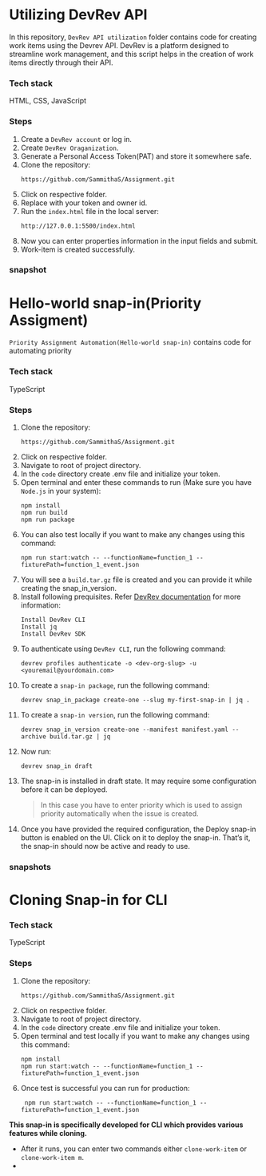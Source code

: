 # Utilizing DevRev API
In this repository, `DevRev API utilization` folder contains code for creating work items using the Devrev API. DevRev is a platform designed to streamline work management, and this script helps in the creation of work items directly through their API.

### Tech stack
   HTML, CSS, JavaScript
   
### Steps
1. Create a `DevRev account` or log in.
2. Create `DevRev Oraganization`.
3. Generate a Personal Access Token(PAT) and store it somewhere safe.
4. Clone the repository:
   ```
   https://github.com/SammithaS/Assignment.git
   ```
5. Click on respective folder.
6. Replace with your token and owner id.
7. Run the `index.html` file in the local server:
   ```
   http://127.0.0.1:5500/index.html
   ```
8. Now you can enter properties information in the input fields and submit.
9. Work-item is created successfully.

### snapshot

# Hello-world snap-in(Priority Assigment)
`Priority Assignment Automation(Hello-world snap-in)` contains code for automating priority 
### Tech stack
   TypeScript
   
### Steps
1. Clone the repository:
   ```
   https://github.com/SammithaS/Assignment.git
   ```
2. Click on respective folder.
3. Navigate to root of project directory.
4. In the `code` directory create .env file and initialize your token.
5. Open terminal and enter these commands to run (Make sure you have `Node.js` in your system):
   ```
   npm install
   npm run build
   npm run package
   ```
6. You can also test locally if you want to make any changes using this command:
   ```
   npm run start:watch -- --functionName=function_1 --fixturePath=function_1_event.json
   ```
7. You will see a `build.tar.gz` file is created and you can provide it while creating the snap_in_version.
8. Install following prequisites. Refer [DevRev documentation](https://developer.devrev.ai/about/for-developers) for more information:
   ```
   Install DevRev CLI
   Install jq
   Install DevRev SDK
   ```
9. To authenticate using `DevRev CLI`, run the following command:
    ```
    devrev profiles authenticate -o <dev-org-slug> -u <youremail@yourdomain.com>
    ```
10. To create a `snap-in package`, run the following command:
    ```
    devrev snap_in_package create-one --slug my-first-snap-in | jq .
    ```
11. To create a `snap-in version`, run the following command:
    ```
    devrev snap_in_version create-one --manifest manifest.yaml --archive build.tar.gz | jq
    ```
12. Now run:
    ```
    devrev snap_in draft
    ```
13. The snap-in is installed in draft state. It may require some configuration before it can be deployed.
    >In this case you have to enter priority which is used to assign priority automatically when the issue is created.
14. Once you have provided the required configuration, the Deploy snap-in button is enabled on the UI. Click on it to deploy the snap-in. That’s it, the snap-in should now be active and ready to use.

### snapshots 

# Cloning Snap-in for CLI

### Tech stack
   TypeScript
   
### Steps
1. Clone the repository:
   ```
   https://github.com/SammithaS/Assignment.git
   ```
2. Click on respective folder.
3. Navigate to root of project directory.
4. In the `code` directory create .env file and initialize your token.
5. Open terminal and test locally if you want to make any changes using this command:
   ```
   npm install
   npm run start:watch -- --functionName=function_1 --fixturePath=function_1_event.json
   ```
6. Once test is successful you can run for production:
   ```
    npm run start:watch -- --functionName=function_1 --fixturePath=function_1_event.json
   ```

**This snap-in is specifically developed for CLI which provides various features while cloning.**
* After it runs, you can enter two commands either `clone-work-item` or `clone-work-item m`.
* 


